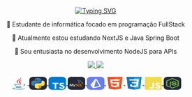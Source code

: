<p align="center">
  <a href="https://git.io/typing-svg">
    <img src="https://readme-typing-svg.demolab.com?font=Fira+Code&weight=600&size=25&pause=1000&color=ffffff&random=false&width=435&height=40&lines=Ol%C3%A1%2C+eu+sou+Isaac+Sales!%F0%9F%A4%96%F0%9F%92%BB%F0%9F%8C%9F" alt="Typing SVG">
  </a>
</p>

<div align="center">
  
🔭 Estudante de informática focado em programação FullStack 


🌱 Atualmente estou estudando NextJS e Java Spring Boot

💬 Sou entusiasta no desenvolvimento NodeJS para APIs

</div>
<div align="center">
  <a href="https://github.com/IsaacSales15">
  <img height="150em" src="https://github-readme-stats.vercel.app/api?username=IsaacSales15&show_icons=true&theme=dark&include_all_commits=true&count_private=true"/>
  <img height="150em" src="https://github-readme-stats.vercel.app/api/top-langs/?username=IsaacSales15&layout=compact&langs_count=7&theme=dark"/>
</div>

<div style="display: inline_block" align="center"><br>
  <img align="center" alt="Java" height="30" width="40" src="https://raw.githubusercontent.com/devicons/devicon/master/icons/java/java-original.svg">
  <img align="center" alt="Python" height="30" width="40" src="https://github.com/tandpfun/skill-icons/raw/main/icons/Python-Dark.svg">
  <img align="center" alt="Typescript" height="30" width="40" src="https://github.com/tandpfun/skill-icons/raw/main/icons/TypeScript.svg">
  <img align="center" alt="MySQL" height="30" width="40" src="https://raw.githubusercontent.com/tandpfun/skill-icons/65dea6c4eaca7da319e552c09f4cf5a9a8dab2c8/icons/MySQL-Dark.svg">
  <img align="center" alt="Prisma" height="30" width="40" src="https://github.com/tandpfun/skill-icons/raw/main/icons/Prisma.svg">
  <img align="center" alt="HTML" height="30" width="40" src="https://raw.githubusercontent.com/devicons/devicon/master/icons/html5/html5-original.svg">
  <img align="center" alt="CSS" height="30" width="40" src="https://raw.githubusercontent.com/devicons/devicon/master/icons/css3/css3-original.svg">
  <img align="center" alt="Js" height="30" width="40" src="https://raw.githubusercontent.com/devicons/devicon/master/icons/javascript/javascript-plain.svg">
  <img align="center" alt="NodeJS" height="30" width="40" src="https://github.com/tandpfun/skill-icons/raw/main/icons/NodeJS-Dark.svg">
</div>


